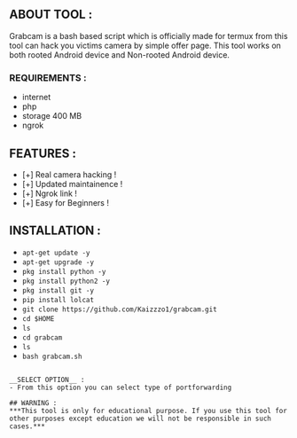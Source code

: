 ## ABOUT TOOL :

Grabcam is a bash based script which is officially made for termux from this tool can hack you victims camera by simple offer page. This tool works on both rooted Android device and Non-rooted Android device.

### REQUIREMENTS :
* internet
* php
* storage 400 MB
* ngrok

## FEATURES :
* [+] Real camera hacking !
* [+] Updated maintainence !
* [+] Ngrok link !
* [+] Easy for Beginners !

## INSTALLATION :

* `apt-get update -y`
* `apt-get upgrade -y`
* `pkg install python -y`
* `pkg install python2 -y`
* `pkg install git -y`
* `pip install lolcat`
* `git clone https://github.com/Kaizzzo1/grabcam.git`
* `cd $HOME`
* `ls`
* `cd grabcam`
* `ls`
* `bash grabcam.sh`
```

__SELECT OPTION__ :
- From this option you can select type of portforwarding

## WARNING : 
***This tool is only for educational purpose. If you use this tool for other purposes except education we will not be responsible in such cases.***
